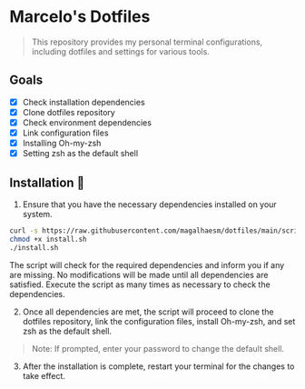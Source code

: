 # Marcelo's Dotfiles

> This repository provides my personal terminal configurations, including dotfiles and settings for various tools.

## Goals

- [x] Check installation dependencies
- [x] Clone dotfiles repository
- [x] Check environment dependencies
- [x] Link configuration files
- [x] Installing Oh-my-zsh
- [x] Setting zsh as the default shell

## Installation 🔧

1. Ensure that you have the necessary dependencies installed on your system.
```sh
curl -s https://raw.githubusercontent.com/magalhaesm/dotfiles/main/scripts/install.sh > install.sh
chmod +x install.sh
./install.sh
```
The script will check for the required dependencies and inform you if any are missing. No modifications will be made until all dependencies are satisfied. Execute the script as many times as necessary to check the dependencies.

2. Once all dependencies are met, the script will proceed to clone the dotfiles repository, link the configuration files, install Oh-my-zsh, and set zsh as the default shell.

> Note: If prompted, enter your password to change the default shell.

3. After the installation is complete, restart your terminal for the changes to take effect.
